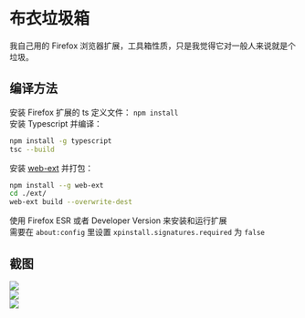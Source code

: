 # 布衣垃圾箱

我自己用的 Firefox 浏览器扩展，工具箱性质，只是我觉得它对一般人来说就是个垃圾。   

## 编译方法 
安装 Firefox 扩展的 ts 定义文件：  `npm install`    
安装 Typescript 并编译： 
```bash
npm install -g typescript
tsc --build
```

安装 [web-ext](https://extensionworkshop.com/documentation/develop/getting-started-with-web-ext/) 并打包：   
```bash
npm install --g web-ext
cd ./ext/
web-ext build --overwrite-dest
```

使用 Firefox ESR 或者 Developer Version 来安装和运行扩展   
需要在 `about:config` 里设置 `xpinstall.signatures.required` 为 `false`


## 截图
![](https://s1.ax1x.com/2022/04/30/Op3vqg.png)   
![](https://s1.ax1x.com/2022/04/30/Op8Yee.png)   
![](https://s1.ax1x.com/2022/04/30/OpGVpt.png)   